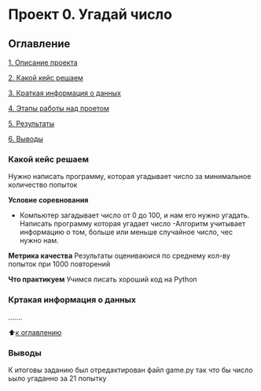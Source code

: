 # Проект 0. Угадай число

## Оглавление
[1. Описание проекта](https://github.com/panda-2000/sd_ds/tree/main/project_0/Readme.md#Описание-проекта)

[2. Какой кейс решаем](https://github.com/panda-2000/sd_ds/tree/main/project_0/Readme.md#Какой-кейс-решаем)

[3. Краткая информация о данных](https://github.com/panda-2000/sd_ds/tree/main/project_0/Readme.md#Кртакая-информация-о-данных)

[4. Этапы работы над проетом](https://github.com/panda-2000/sd_ds/tree/main/project_0/Readme.md#Этапы-работы-над-проектом)

[5. Результаты](https://github.com/panda-2000/sd_ds/tree/main/project_0/Readme.md#Результаты)

[6. Выводы](https://github.com/panda-2000/sd_ds/tree/main/project_0/Readme.md#Выводы)


### Какой кейс решаем
Нужно написать программу, которая угадывает число за минимальное количество попыток

**Условие соревнования**
- Компьютер загадывает число от 0 до 100, и нам его нужно угадать. Написать программу которая угадает число
-Алгоритм учитывает информацию о том, больше или меньше случайное число, чес нужно нам.

**Метрика качества** 
Результаты оцениваюися по среднему кол-ву попыток при 1000 повторений

**Что практикуем** 
Учимся писать хороший код на Python

### Кртакая информация о данных
.......

:arrow_up:[к оглавлению](https://github.com/panda-2000/sd_ds/tree/main/project_0/Readme.md#Описание-проекта)

### Выводы
К итоговы заданию был отредактирован файл game.py так что бы число ьыло угаданно за 21 попытку
